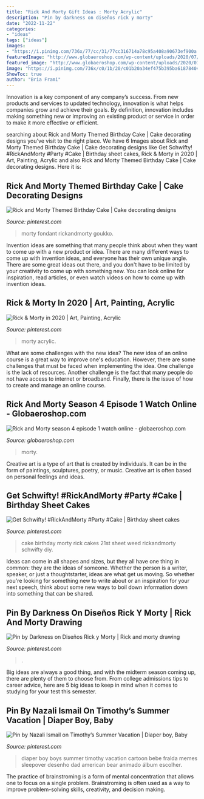 ```yaml
---
title: "Rick And Morty Gift Ideas : Morty Acrylic"
description: "Pin by darkness on diseños rick y morty"
date: "2022-11-22"
categories:
- "ideas"
tags: ["ideas"]
images:
- "https://i.pinimg.com/736x/77/cc/31/77cc316714a78c95a408a90673ef900a.jpg"
featuredImage: "http://www.globaeroshop.com/wp-content/uploads/2020/07/Rick-and-Morty-season-4-episode.jpg"
featured_image: "http://www.globaeroshop.com/wp-content/uploads/2020/07/Rick-and-Morty-season-4-episode.jpg"
image: "https://i.pinimg.com/736x/c0/1b/20/c01b20a34ef475b395ba618784043fb6.jpg"
ShowToc: true
author: "Bria Frami"
---
```



Innovation is a key component of any company’s success. From new products and services to updated technology, innovation is what helps companies grow and achieve their goals. By definition, innovation includes making something new or improving an existing product or service in order to make it more effective or efficient.

	

		
searching about Rick and Morty Themed Birthday Cake | Cake decorating designs you've visit to the right place. We have 6 Images about Rick and Morty Themed Birthday Cake | Cake decorating designs like Get Schwifty! #RickAndMorty #Party #Cake | Birthday sheet cakes, Rick &amp; Morty in 2020 | Art, Painting, Acrylic and also Rick and Morty Themed Birthday Cake | Cake decorating designs. Here it is:
		
    
## Rick And Morty Themed Birthday Cake | Cake Decorating Designs

<img loading=lazy src="https://i.pinimg.com/736x/48/c1/ee/48c1eecf70ae98a8ee04168e6f9d8781.jpg" onerror="this.onerror=null;this.src='https://tse1.mm.bing.net/th?id=OIP.MyL9GsCGY3BFnhiAJrD-WAHaPP&amp;pid=15.1';" alt="Rick and Morty Themed Birthday Cake | Cake decorating designs">

_Source: pinterest.com_

>morty fondant rickandmorty goukko. 

	

Invention ideas are something that many people think about when they want to come up with a new product or idea. There are many different ways to come up with invention ideas, and everyone has their own unique angle. There are some great ideas out there, and you don't have to be limited by your creativity to come up with something new. You can look online for inspiration, read articles, or even watch videos on how to come up with invention ideas.

    
## Rick &amp; Morty In 2020 | Art, Painting, Acrylic

<img loading=lazy src="https://i.pinimg.com/736x/c0/1b/20/c01b20a34ef475b395ba618784043fb6.jpg" onerror="this.onerror=null;this.src='https://tse1.mm.bing.net/th?id=OIP.T5nyj2PvcVputmYLNLzNaAHaE4&amp;pid=15.1';" alt="Rick &amp; Morty in 2020 | Art, Painting, Acrylic">

_Source: pinterest.com_

>morty acrylic. 

	

What are some challenges with the new idea?
The new idea of an online course is a great way to improve one's education. However, there are some challenges that must be faced when implementing the idea. One challenge is the lack of resources. Another challenge is the fact that many people do not have access to internet or broadband. Finally, there is the issue of how to create and manage an online course.

    
## Rick And Morty Season 4 Episode 1 Watch Online - Globaeroshop.com

<img loading=lazy src="http://www.globaeroshop.com/wp-content/uploads/2020/07/Rick-and-Morty-season-4-episode.jpg" onerror="this.onerror=null;this.src='https://tse1.mm.bing.net/th?id=OIP.90_4yGY8aoVP92R-pK3xVgHaEK&amp;pid=15.1';" alt="Rick and Morty season 4 episode 1 watch online - globaeroshop.com">

_Source: globaeroshop.com_

>morty. 

	

Creative art is a type of art that is created by individuals. It can be in the form of paintings, sculptures, poetry, or music. Creative art is often based on personal feelings and ideas.

    
## Get Schwifty! #RickAndMorty #Party #Cake | Birthday Sheet Cakes

<img loading=lazy src="https://i.pinimg.com/originals/d8/42/13/d8421386c19c82c5c805dff248530342.jpg" onerror="this.onerror=null;this.src='https://tse4.mm.bing.net/th?id=OIP.ZJcBiCk4mDa2hAulkr-10wHaNK&amp;pid=15.1';" alt="Get Schwifty! #RickAndMorty #Party #Cake | Birthday sheet cakes">

_Source: pinterest.com_

>cake birthday morty rick cakes 21st sheet weed rickandmorty schwifty diy. 

	

Ideas can come in all shapes and sizes, but they all have one thing in common: they are the ideas of someone. Whether the person is a writer, speaker, or just a thoughtstarter, ideas are what get us moving. So whether you're looking for something new to write about or an inspiration for your next speech, think about some new ways to boil down information down into something that can be shared.

    
## Pin By Darkness On Diseños Rick Y Morty | Rick And Morty Drawing

<img loading=lazy src="https://i.pinimg.com/736x/a3/65/a8/a365a8fa57a5a8105df43560f55fe415.jpg" onerror="this.onerror=null;this.src='https://tse3.mm.bing.net/th?id=OIP.TMqLe0VaBXIZp-zw2FquYwHaNI&amp;pid=15.1';" alt="Pin by Darkness on Diseños Rick y Morty | Rick and morty drawing">

_Source: pinterest.com_

>. 

	

Big ideas are always a good thing, and with the midterm season coming up, there are plenty of them to choose from. From college admissions tips to career advice, here are 5 big ideas to keep in mind when it comes to studying for your test this semester.

    
## Pin By Nazali Ismail On Timothy’s Summer Vacation | Diaper Boy, Baby

<img loading=lazy src="https://i.pinimg.com/736x/77/cc/31/77cc316714a78c95a408a90673ef900a.jpg" onerror="this.onerror=null;this.src='https://tse3.mm.bing.net/th?id=OIP.Ibp77U6B2K8BTNybGYY5dwHaKe&amp;pid=15.1';" alt="Pin by Nazali Ismail on Timothy’s Summer Vacation | Diaper boy, Baby">

_Source: pinterest.com_

>diaper boy boys summer timothy vacation cartoon bebe fralda memes sleepover desenho dad american bear animado álbum escolher. 

	

The practice of brainstroming is a form of mental concentration that allows one to focus on a single problem. Brainstroming is often used as a way to improve problem-solving skills, creativity, and decision making.

